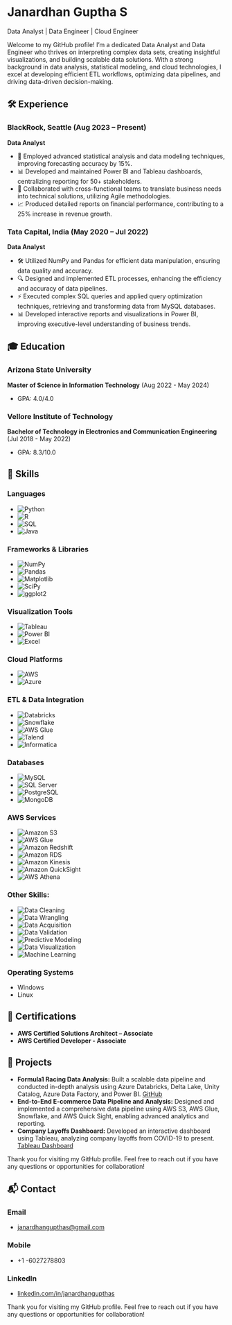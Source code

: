 # Janardhan Guptha S
Data Analyst | Data Engineer | Cloud Engineer

Welcome to my GitHub profile! I’m a dedicated Data Analyst and Data Engineer who thrives on interpreting complex data sets, creating insightful visualizations, and building scalable data solutions. With a strong background in data analysis, statistical modeling, and cloud technologies, I excel at developing efficient ETL workflows, optimizing data pipelines, and driving data-driven decision-making.

## 🛠️ Experience

### BlackRock, Seattle (Aug 2023 – Present)
**Data Analyst**
- 🚀 Employed advanced statistical analysis and data modeling techniques, improving forecasting accuracy by 15%.
- 📊 Developed and maintained Power BI and Tableau dashboards, centralizing reporting for 50+ stakeholders.
- 🤝 Collaborated with cross-functional teams to translate business needs into technical solutions, utilizing Agile methodologies.
- 📈 Produced detailed reports on financial performance, contributing to a 25% increase in revenue growth.

### Tata Capital, India (May 2020 – Jul 2022)
**Data Analyst**
- 🛠️ Utilized NumPy and Pandas for efficient data manipulation, ensuring data quality and accuracy.
- 🔍 Designed and implemented ETL processes, enhancing the efficiency and accuracy of data pipelines.
- ⚡ Executed complex SQL queries and applied query optimization techniques, retrieving and transforming data from MySQL databases.
- 📊 Developed interactive reports and visualizations in Power BI, improving executive-level understanding of business trends.

## 🎓 Education

### Arizona State University
**Master of Science in Information Technology** (Aug 2022 - May 2024)
- GPA: 4.0/4.0

### Vellore Institute of Technology
**Bachelor of Technology in Electronics and Communication Engineering** (Jul 2018 - May 2022)
- GPA: 8.3/10.0

## 🔧 Skills

### Languages
- ![Python](https://img.shields.io/badge/-Python-3776AB?style=flat&logo=python&logoColor=white)
- ![R](https://img.shields.io/badge/-R-276DC3?style=flat&logo=r&logoColor=white)
- ![SQL](https://img.shields.io/badge/-SQL-4479A1?style=flat&logo=MySQL&logoColor=white)
- ![Java](https://img.shields.io/badge/-Java-007396?style=flat&logo=Java&logoColor=white)

### Frameworks & Libraries
- ![NumPy](https://img.shields.io/badge/-NumPy-013243?style=flat&logo=NumPy&logoColor=white)
- ![Pandas](https://img.shields.io/badge/-Pandas-150458?style=flat&logo=Pandas&logoColor=white)
- ![Matplotlib](https://img.shields.io/badge/-Matplotlib-3776AB?style=flat&logo=Matplotlib&logoColor=white)
- ![SciPy](https://img.shields.io/badge/-SciPy-8CAAE6?style=flat&logo=SciPy&logoColor=white)
- ![ggplot2](https://img.shields.io/badge/-ggplot2-276DC3?style=flat&logo=R&logoColor=white)

### Visualization Tools
- ![Tableau](https://img.shields.io/badge/-Tableau-E97627?style=flat&logo=Tableau&logoColor=white)
- ![Power BI](https://img.shields.io/badge/-Power_BI-F2C811?style=flat&logo=Power-BI&logoColor=white)
- ![Excel](https://img.shields.io/badge/-Excel-217346?style=flat&logo=Microsoft-Excel&logoColor=white)

### Cloud Platforms
- ![AWS](https://img.shields.io/badge/-AWS-232F3E?style=flat&logo=Amazon-AWS&logoColor=white)
- ![Azure](https://img.shields.io/badge/-Azure-0078D4?style=flat&logo=Microsoft-Azure&logoColor=white)

### ETL & Data Integration
- ![Databricks](https://img.shields.io/badge/-Databricks-FF3621?style=flat&logo=Databricks&logoColor=white)
- ![Snowflake](https://img.shields.io/badge/-Snowflake-29B5E8?style=flat&logo=Snowflake&logoColor=white)
- ![AWS Glue](https://img.shields.io/badge/-AWS_Glue-FF9900?style=flat&logo=Amazon-AWS&logoColor=white)
- ![Talend](https://img.shields.io/badge/-Talend-3776AB?style=flat&logo=Talend&logoColor=white)
- ![Informatica](https://img.shields.io/badge/-Informatica-FF6D00?style=flat&logo=Informatica&logoColor=white)

### Databases
- ![MySQL](https://img.shields.io/badge/-MySQL-4479A1?style=flat&logo=MySQL&logoColor=white)
- ![SQL Server](https://img.shields.io/badge/-SQL_Server-CC2927?style=flat&logo=Microsoft-SQL-Server&logoColor=white)
- ![PostgreSQL](https://img.shields.io/badge/PostgreSQL-4169E1?style=for-the-badge&logo=postgresql&logoColor=white)
- ![MongoDB](https://img.shields.io/badge/MongoDB-47A248?style=for-the-badge&logo=mongodb&logoColor=white)

### AWS Services
- ![Amazon S3](https://img.shields.io/badge/Amazon%20S3-569A31?style=for-the-badge&logo=amazon-s3&logoColor=white)
- ![AWS Glue](https://img.shields.io/badge/AWS%20Glue-232F3E?style=for-the-badge&logo=amazon-aws&logoColor=white)
- ![Amazon Redshift](https://img.shields.io/badge/Amazon%20Redshift-8C4AFC?style=for-the-badge&logo=amazon-redshift&logoColor=white)
- ![Amazon RDS](https://img.shields.io/badge/Amazon%20RDS-527FFF?style=for-the-badge&logo=amazon-rds&logoColor=white)
- ![Amazon Kinesis](https://img.shields.io/badge/Amazon%20Kinesis-FF9900?style=for-the-badge&logo=amazon-kinesis&logoColor=white)
- ![Amazon QuickSight](https://img.shields.io/badge/Amazon%20QuickSight-3673A5?style=for-the-badge&logo=amazon-quicksight&logoColor=white)
- ![AWS Athena](https://img.shields.io/badge/AWS%20Athena-292A36?style=for-the-badge&logo=amazon-aws&logoColor=white)

### Other Skills:
- ![Data Cleaning](https://img.shields.io/badge/Data%20Cleaning-6DB33F?style=for-the-badge&logo=data-cleaning&logoColor=white)
- ![Data Wrangling](https://img.shields.io/badge/Data%20Wrangling-1F8ACB?style=for-the-badge&logo=data-wrangling&logoColor=white)
- ![Data Acquisition](https://img.shields.io/badge/Data%20Acquisition-FC4C02?style=for-the-badge&logo=data-acquisition&logoColor=white)
- ![Data Validation](https://img.shields.io/badge/Data%20Validation-FFD700?style=for-the-badge&logo=data-validation&logoColor=black)
- ![Predictive Modeling](https://img.shields.io/badge/Predictive%20Modeling-FF5733?style=for-the-badge&logo=predictive-modeling&logoColor=white)
- ![Data Visualization](https://img.shields.io/badge/Data%20Visualization-4285F4?style=for-the-badge&logo=data-visualization&logoColor=white)
- ![Machine Learning](https://img.shields.io/badge/Machine%20Learning-FF6F61?style=for-the-badge&logo=machine-learning&logoColor=white)

### Operating Systems
- Windows
- Linux
  
## 🏅 Certifications
- **AWS Certified Solutions Architect – Associate**
- **AWS Certified Developer - Associate**

## 📂 Projects

- **Formula1 Racing Data Analysis:** Built a scalable data pipeline and conducted in-depth analysis using Azure Databricks, Delta Lake, Unity Catalog, Azure Data Factory, and Power BI. [GitHub](https://github.com/janardhan-guptha-s/Formula1-Racing-Data-Analysis)
- **End-to-End E-commerce Data Pipeline and Analysis:** Designed and implemented a comprehensive data pipeline using AWS S3, AWS Glue, Snowflake, and AWS Quick Sight, enabling advanced analytics and reporting.
- **Company Layoffs Dashboard:** Developed an interactive dashboard using Tableau, analyzing company layoffs from COVID-19 to present. [Tableau Dashboard](https://public.tableau.com/app/profile/sandeep.kancherla/viz/DVproject_16822858781710/Dashboard1)


Thank you for visiting my GitHub profile. Feel free to reach out if you have any questions or opportunities for collaboration!


## 📬 Contact
### Email
- [janardhangupthas@gmail.com](mailto:janardhangupthas@gmail.com)
### Mobile
- +1 -6027278803
### LinkedIn
- [linkedin.com/in/janardhangupthas](https://www.linkedin.com/in/janardhangupthas)

Thank you for visiting my GitHub profile. Feel free to reach out if you have any questions or opportunities for collaboration!

